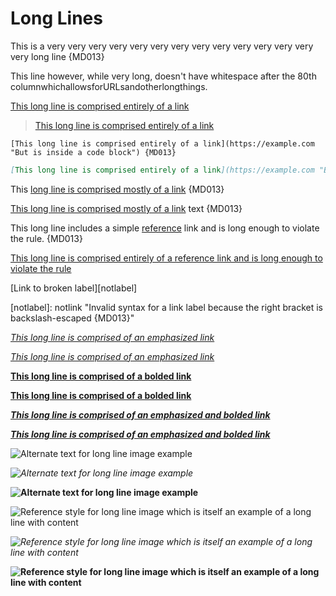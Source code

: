 # Long Lines

This is a very very very very very very very very very very very very very very long line {MD013}

This line however, while very long, doesn't have whitespace after the 80th columnwhichallowsforURLsandotherlongthings.

[This long line is comprised entirely of a link](https://example.com "This is the long link's title")

> [This long line is comprised entirely of a link](https://example.com "This is the long link's title")

    [This long line is comprised entirely of a link](https://example.com "But is inside a code block") {MD013}

```markdown
[This long line is comprised entirely of a link](https://example.com "But is inside a code block") {MD013} {MD046:13}
```

This [long line is comprised mostly of a link](https://example.com "This is the long link's title") {MD013}

[This long line is comprised mostly of a link](https://example.com "This is the long link's title") text {MD013}

This long line includes a simple [reference][label] link and is long enough to violate the rule. {MD013}

[This long line is comprised entirely of a reference link and is long enough to violate the rule][label]

[label]: https://example.org "Title for a link reference that is itself long enough to violate the rule"

[Link to broken label][notlabel]

[notlabel\]: notlink "Invalid syntax for a link label because the right bracket is backslash-escaped {MD013}"

[](https://example.com "This long line is comprised entirely of a link with empty text and a non-empty title")

*[This long line is comprised of an emphasized link](https://example.com "This is the long link's title")*

_[This long line is comprised of an emphasized link](https://example.com "This is the long link's title")_

**[This long line is comprised of a bolded link](https://example.com "This is the long link's title")**

__[This long line is comprised of a bolded link](https://example.com "This is the long link's title")__

_**[This long line is comprised of an emphasized and bolded link](https://example.com "This is the long link's title")**_

**_[This long line is comprised of an emphasized and bolded link](https://example.com "This is the long link's title")_**

*[](https://example.com "This long line is comprised of an emphasized link with empty text and a non-empty title")*

**[](https://example.com "This long line is comprised of a bolded link with empty text and a non-empty title")**

![Alternate text for long line image example](https://example.com "Title text for long line image example")

*![Alternate text for long line image example](https://example.com "Title text for long line image example")*

**![Alternate text for long line image example](https://example.com "Title text for long line image example")**

![Reference style for long line image which is itself an example of a long line with content][image]

*![Reference style for long line image which is itself an example of a long line with content][image]*

**![Reference style for long line image which is itself an example of a long line with content][image]**

[image]: https://example.com "Title text for long line image example using reference style for image details"
